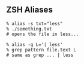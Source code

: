 ## ZSH Aliases

```
% alias -s txt="less"
% ./something.txt
# opens the file in less...
```

```
% alias -g L='| less'
% grep pattern file.text L
# same as grep ... | less
```
